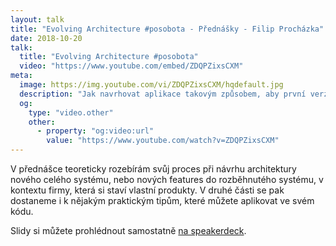 ```yaml
---
layout: talk
title: "Evolving Architecture #posobota - Přednášky - Filip Procházka"
date: 2018-10-20
talk:
  title: "Evolving Architecture #posobota"
  video: "https://www.youtube.com/embed/ZDQPZixsCXM"
meta:
  image: https://img.youtube.com/vi/ZDQPZixsCXM/hqdefault.jpg
  description: "Jak navrhovat aplikace takovým způsobem, aby první verze nebyla úplně na vyhození, ale abyste zároveň nespálili budget dřív než budete mít prvního zákazníka"
  og:
    type: "video.other"
    other:
      - property: "og:video:url"
        value: "https://www.youtube.com/watch?v=ZDQPZixsCXM"
---
```


V přednášce teoreticky rozebírám svůj proces při návrhu architektury nového celého systému, nebo nových features do rozběhnutého systému, v kontextu firmy, která si staví vlastní produkty.
V druhé části se pak dostaneme i k nějakým praktickým tipům, které můžete aplikovat ve svém kódu.

Slidy si můžete prohlédnout samostatně [na speakerdeck][slides].

[slides]: https://speakerdeck.com/fprochazka/evolving-architecture
